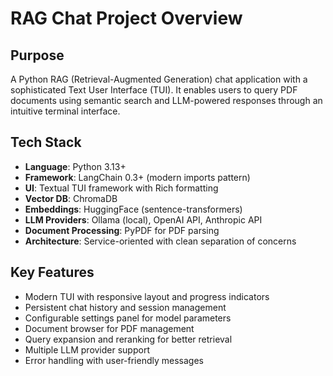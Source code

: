 # RAG Chat Project Overview

## Purpose
A Python RAG (Retrieval-Augmented Generation) chat application with a sophisticated Text User Interface (TUI). It enables users to query PDF documents using semantic search and LLM-powered responses through an intuitive terminal interface.

## Tech Stack
- **Language**: Python 3.13+
- **Framework**: LangChain 0.3+ (modern imports pattern)
- **UI**: Textual TUI framework with Rich formatting
- **Vector DB**: ChromaDB
- **Embeddings**: HuggingFace (sentence-transformers)
- **LLM Providers**: Ollama (local), OpenAI API, Anthropic API
- **Document Processing**: PyPDF for PDF parsing
- **Architecture**: Service-oriented with clean separation of concerns

## Key Features
- Modern TUI with responsive layout and progress indicators
- Persistent chat history and session management
- Configurable settings panel for model parameters
- Document browser for PDF management
- Query expansion and reranking for better retrieval
- Multiple LLM provider support
- Error handling with user-friendly messages
